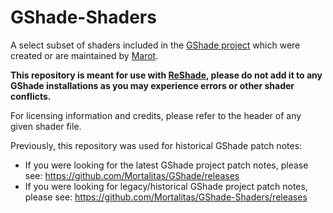 # GShade-Shaders
A select subset of shaders included in the [GShade project](https://github.com/Mortalitas/GShade) which were created or are maintained by [Marot](https://github.com/Mortalitas).

**This repository is meant for use with [ReShade](https://reshade.me), please do not add it to any GShade installations as you may experience errors or other shader conflicts.**

For licensing information and credits, please refer to the header of any given shader file.

Previously, this repository was used for historical GShade patch notes:
 - If you were looking for the latest GShade project patch notes, please see: https://github.com/Mortalitas/GShade/releases
 - If you were looking for legacy/historical GShade project patch notes, please see: https://github.com/Mortalitas/GShade-Shaders/releases
